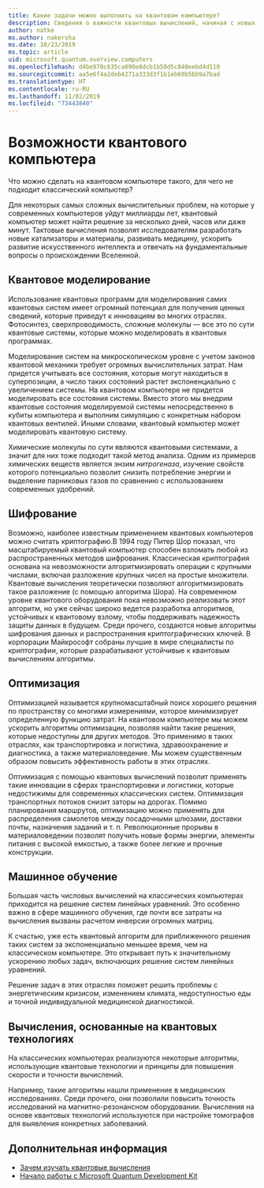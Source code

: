 ```yaml
---
title: Какие задачи можно выполнить на квантовом компьютере?
description: Сведения о важности квантовых вычислений, начиная с новых квантовых алгоритмов и заканчивая алгоритмами для классических компьютеров, основанными на квантовых.
author: natke
ms.author: nakersha
ms.date: 10/23/2019
ms.topic: article
uid: microsoft.quantum.overview.computers
ms.openlocfilehash: d4be970c635ca090e8dcb1b58d5c840eebd4d110
ms.sourcegitcommit: aa5e6f4a2deb4271a333d3f1b1eb69b5bb9a7bad
ms.translationtype: HT
ms.contentlocale: ru-RU
ms.lasthandoff: 11/02/2019
ms.locfileid: "73443840"
---
```

# <a name="what-can-a-quantum-computer-do"></a>Возможности квантового компьютера

Что можно сделать на квантовом компьютере такого, для чего не подходит классический компьютер?

Для некоторых самых сложных вычислительных проблем, на которые у современных компьютеров уйдут миллиарды лет, квантовый компьютер может найти решение за несколько дней, часов или даже минут. Тактовые вычисления позволят исследователям разработать новые катализаторы и материалы, развивать медицину, ускорить развитие искусственного интеллекта и отвечать на фундаментальные вопросы о происхождении Вселенной.

## <a name="quantum-simulation"></a>Квантовое моделирование

Использование квантовых программ для моделирования самих квантовых систем имеет огромный потенциал для получения ценных сведений, которые приведут к инновациям во многих отраслях. Фотосинтез, сверхпроводимость, сложные молекулы — все это по сути квантовые системы, которые можно моделировать в квантовых программах.

Моделирование систем на микроскопическом уровне с учетом законов квантовой механики требует огромных вычислительных затрат. Нам придется учитывать все состояния, которые могут находиться в суперпозиции, а число таких состояний растет экспоненциально с увеличением системы. На квантовом компьютере не придется моделировать все состояния системы. Вместо этого мы внедрим квантовые состояния моделируемой системы непосредственно в кубиты компьютера и выполним симуляцию с конкретным набором квантовых вентилей. Иными словами, квантовый компьютер может моделировать квантовую систему.

Химические молекулы по сути являются квантовыми системами, а значит для них тоже подходит такой метод анализа. Одним из примеров химических веществ является энзим _нитрогеназа_, изучение свойств которого потенциально позволит снизить потребление энергии и выделение парниковых газов по сравнению с использованием современных удобрений.

## <a name="cryptography"></a>Шифрование

Возможно, наиболее известным применением квантовых компьютеров можно считать криптографию.В 1994 году Питер Шор показал, что масштабируемый квантовый компьютер способен взломать любой из распространенных методов шифрования.  Классическая криптография основана на невозможности алгоритмизировать операции с крупными числами, включая разложение крупных чисел на простые множители.  Квантовые вычисления теоретически позволяют алгоритмизировать такое разложение (с помощью алгоритма Шора). На современном уровне квантового оборудования пока невозможно реализовать этот алгоритм, но уже сейчас широко ведется разработка алгоритмов, устойчивых к квантовому взлому, чтобы поддерживать надежность защиты данных в будущем. Среди прочего, создаются новые алгоритмы шифрования данных и распространения криптографических ключей.  В корпорации Майкрософт собраны лучшие в мире специалисты по криптографии, которые разрабатывают устойчивые к квантовым вычислениям алгоритмы. 

## <a name="optimization"></a>Оптимизация

Оптимизацией называется крупномасштабный поиск хорошего решения по пространству со многими измерениями, которое минимизирует определенную функцию затрат.   На квантовом компьютере мы можем ускорить алгоритмы оптимизации, позволяя найти такие решения, которые недоступны для других методов. Это применимо в таких отраслях, как транспортировка и логистика, здравоохранение и диагностика, а также материаловедение. Мы можем существенным образом повысить эффективность работы в этих отраслях. 

Оптимизация с помощью квантовых вычислений позволит применять такие инновации в сферах транспортировки и логистики, которые недостижимы для современных классических систем. Оптимизация транспортных потоков снизит заторы на дорогах.  Помимо планирования маршрутов, оптимизацию можно применять для распределения самолетов между посадочными шлюзами, доставки почты, назначения заданий и т. п.  Революционные прорывы в материаловедении позволят получить новые формы энергии, элементы питания с высокой емкостью, а также более легкие и прочные конструкции. 

## <a name="machine-learning"></a>Машинное обучение

Большая часть числовых вычислений на классических компьютерах приходится на решение систем линейных уравнений. Это особенно важно в сфере машинного обучения, где почти все затраты на вычисления вызваны расчетом инверсии огромных матриц.

К счастью, уже есть квантовый алгоритм для приближенного решения таких систем за экспоненциально меньшее время, чем на классическом компьютере. Это открывает путь к значительному ускорению любых задач, включающих решение систем линейных уравнений.

Решение задач в этих отраслях поможет решить проблемы с энергетическим кризисом, изменением климата, недоступностью еды и точной индивидуальной медицинской диагностикой.

## <a name="quantum-inspired-computing"></a>Вычисления, основанные на квантовых технологиях

На классических компьютерах реализуются некоторые алгоритмы, использующие квантовые технологии и принципы для повышения скорости и точности вычислений.

Например, такие алгоритмы нашли применение в медицинских исследованиях. Среди прочего, они позволили повысить точность исследований на магнитно-резонансном оборудовании. Вычисления на основе квантовых технологий используются при настройке томографов для выявления конкретных заболеваний.

## <a name="next-steps"></a>Дополнительная информация

* [Зачем изучать квантовые вычисления](xref:microsoft.quantum.overview.why)
* [Начало работы с Microsoft Quantum Development Kit](xref:microsoft.quantum.welcome)
